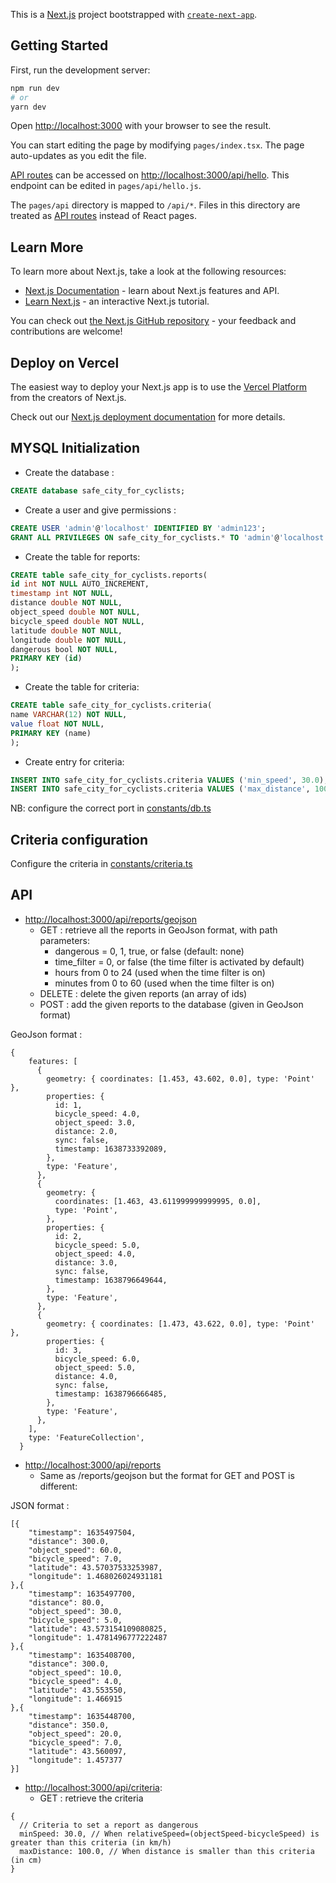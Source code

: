 This is a [Next.js](https://nextjs.org/) project bootstrapped with [`create-next-app`](https://github.com/vercel/next.js/tree/canary/packages/create-next-app).

## Getting Started

First, run the development server:

```bash
npm run dev
# or
yarn dev
```

Open [http://localhost:3000](http://localhost:3000) with your browser to see the result.

You can start editing the page by modifying `pages/index.tsx`. The page auto-updates as you edit the file.

[API routes](https://nextjs.org/docs/api-routes/introduction) can be accessed on [http://localhost:3000/api/hello](http://localhost:3000/api/hello). This endpoint can be edited in `pages/api/hello.js`.

The `pages/api` directory is mapped to `/api/*`. Files in this directory are treated as [API routes](https://nextjs.org/docs/api-routes/introduction) instead of React pages.

## Learn More

To learn more about Next.js, take a look at the following resources:

- [Next.js Documentation](https://nextjs.org/docs) - learn about Next.js features and API.
- [Learn Next.js](https://nextjs.org/learn) - an interactive Next.js tutorial.

You can check out [the Next.js GitHub repository](https://github.com/vercel/next.js/) - your feedback and contributions are welcome!

## Deploy on Vercel

The easiest way to deploy your Next.js app is to use the [Vercel Platform](https://vercel.com/new?utm_medium=default-template&filter=next.js&utm_source=create-next-app&utm_campaign=create-next-app-readme) from the creators of Next.js.

Check out our [Next.js deployment documentation](https://nextjs.org/docs/deployment) for more details.

## MYSQL Initialization

- Create the database :
```sql
CREATE database safe_city_for_cyclists;
```

- Create a user and give permissions :
```sql
CREATE USER 'admin'@'localhost' IDENTIFIED BY 'admin123';
GRANT ALL PRIVILEGES ON safe_city_for_cyclists.* TO 'admin'@'localhost';
```

- Create the table for reports:
```sql
CREATE table safe_city_for_cyclists.reports(
id int NOT NULL AUTO_INCREMENT,
timestamp int NOT NULL,
distance double NOT NULL,
object_speed double NOT NULL,
bicycle_speed double NOT NULL,
latitude double NOT NULL,
longitude double NOT NULL,
dangerous bool NOT NULL,
PRIMARY KEY (id)
);
```
- Create the table for criteria:
```sql
CREATE table safe_city_for_cyclists.criteria(
name VARCHAR(12) NOT NULL,
value float NOT NULL,
PRIMARY KEY (name)
);
```

- Create entry for criteria:
```sql
INSERT INTO safe_city_for_cyclists.criteria VALUES ('min_speed', 30.0);
INSERT INTO safe_city_for_cyclists.criteria VALUES ('max_distance', 100.0);
```

NB: configure the correct port in [constants/db.ts](constants/db.ts)

## Criteria configuration
Configure the criteria in [constants/criteria.ts](types/criteria.ts)

## API
- [http://localhost:3000/api/reports/geojson](http://localhost:3000/api/reports/geojson)
  - GET : retrieve all the reports in GeoJson format, with path parameters:
    - dangerous = 0, 1, true, or false (default: none)
    - time_filter = 0, or false (the time filter is activated by default)
    - hours from 0 to 24 (used when the time filter is on)
    - minutes from 0 to 60 (used when the time filter is on)
  - DELETE : delete the given reports (an array of ids)
  - POST : add the given reports to the database (given in GeoJson format)

GeoJson format : 
```json5
{
    features: [
      {
        geometry: { coordinates: [1.453, 43.602, 0.0], type: 'Point' },
        properties: {
          id: 1,
          bicycle_speed: 4.0,
          object_speed: 3.0,
          distance: 2.0,
          sync: false,
          timestamp: 1638733392089,
        },
        type: 'Feature',
      },
      {
        geometry: {
          coordinates: [1.463, 43.611999999999995, 0.0],
          type: 'Point',
        },
        properties: {
          id: 2,
          bicycle_speed: 5.0,
          object_speed: 4.0,
          distance: 3.0,
          sync: false,
          timestamp: 1638796649644,
        },
        type: 'Feature',
      },
      {
        geometry: { coordinates: [1.473, 43.622, 0.0], type: 'Point' },
        properties: {
          id: 3,
          bicycle_speed: 6.0,
          object_speed: 5.0,
          distance: 4.0,
          sync: false,
          timestamp: 1638796666485,
        },
        type: 'Feature',
      },
    ],
    type: 'FeatureCollection',
  }
```

- [http://localhost:3000/api/reports](http://localhost:3000/api/reports)
  - Same as /reports/geojson but the format for GET and POST is different:

JSON format :
```json5
[{
    "timestamp": 1635497504,
    "distance": 300.0,
    "object_speed": 60.0,
    "bicycle_speed": 7.0,
    "latitude": 43.57037533253987,
    "longitude": 1.468026024931181
},{
    "timestamp": 1635497700,
    "distance": 80.0,
    "object_speed": 30.0,
    "bicycle_speed": 5.0,
    "latitude": 43.573154109080825,
    "longitude": 1.4781496777222487
},{
    "timestamp": 1635408700,
    "distance": 300.0,
    "object_speed": 10.0,
    "bicycle_speed": 4.0,
    "latitude": 43.553550, 
    "longitude": 1.466915
},{
    "timestamp": 1635448700,
    "distance": 350.0,
    "object_speed": 20.0,
    "bicycle_speed": 7.0,
    "latitude": 43.560097, 
    "longitude": 1.457377
}]
```

- [http://localhost:3000/api/criteria](http://localhost:3000/api/criteria):
  - GET : retrieve the criteria

```json5
{
  // Criteria to set a report as dangerous
  minSpeed: 30.0, // When relativeSpeed=(objectSpeed-bicycleSpeed) is greater than this criteria (in km/h)
  maxDistance: 100.0, // When distance is smaller than this criteria (in cm)
}
```


